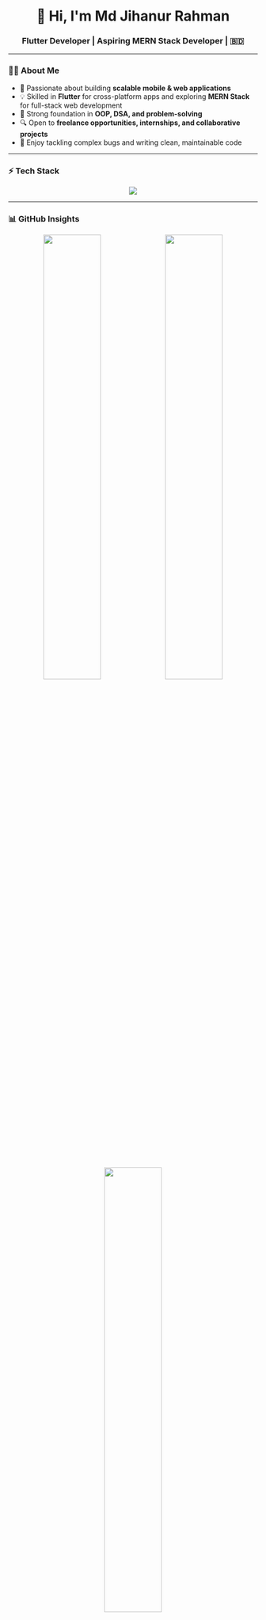<h1 align="center">👋 Hi, I'm Md Jihanur Rahman</h1>
<h3 align="center">Flutter Developer | Aspiring MERN Stack Developer | 🇧🇩</h3>

---

### 👨‍💻 About Me
- 🚀 Passionate about building **scalable mobile & web applications**  
- 💡 Skilled in **Flutter** for cross-platform apps and exploring **MERN Stack** for full-stack web development  
- 🎯 Strong foundation in **OOP, DSA, and problem-solving**  
- 🔍 Open to **freelance opportunities, internships, and collaborative projects**  
- 🧩 Enjoy tackling complex bugs and writing clean, maintainable code  

---

### ⚡ Tech Stack
<p align="center">
  <img src="https://skillicons.dev/icons?i=flutter,dart,react,nodejs,express,mongodb,js,cpp,python,git,linux,html,css,php,mysql,sqlite,vscode,androidstudio,figma,photoshop,illustrator" />
</p>

---

### 📊 GitHub Insights
<p align="center">
  <img src="https://github-readme-stats.vercel.app/api?username=jihanurrahman33&show_icons=true&theme=tokyonight&hide_border=true" width="48%" />
  <img src="https://github-readme-streak-stats.herokuapp.com/?user=jihanurrahman33&theme=tokyonight&hide_border=true" width="48%" />
</p>
<p align="center">
  <img src="https://github-readme-stats.vercel.app/api/top-langs/?username=jihanurrahman33&layout=compact&theme=tokyonight&hide_border=true" width="48%" />
</p>

---

### 🏆 Achievements
<p align="center">
  <img src="https://github-profile-trophy.vercel.app/?username=jihanurrahman33&theme=tokyonight&margin-w=10&row=1" />
</p>

---

### 🌐 Connect With Me
<p align="center">
  <a href="https://linkedin.com/in/jihanurrahman33"><img src="https://img.shields.io/badge/-LinkedIn-0A66C2?style=for-the-badge&logo=linkedin&logoColor=white"/></a>
  <a href="https://twitter.com/jihanurrahman2"><img src="https://img.shields.io/badge/-Twitter-1DA1F2?style=for-the-badge&logo=twitter&logoColor=white"/></a>
  <a href="https://fb.com/nishak69"><img src="https://img.shields.io/badge/-Facebook-1877F2?style=for-the-badge&logo=facebook&logoColor=white"/></a>
  <a href="https://instagram.com/nishak69"><img src="https://img.shields.io/badge/-Instagram-E4405F?style=for-the-badge&logo=instagram&logoColor=white"/></a>
</p>

---

### 💡 Quote I Live By
> “Code is like humor. When you have to explain it, it’s bad.” – Cory House
